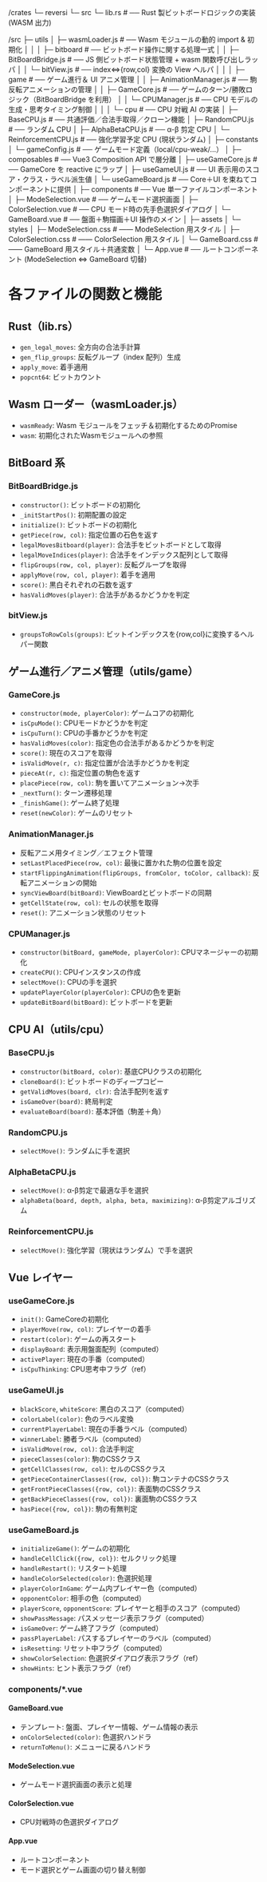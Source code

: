 /crates
└─ reversi
   └─ src
      └─ lib.rs                # ── Rust 製ビットボードロジックの実装 (WASM 出力)
      
/src
├─ utils
│  ├─ wasmLoader.js           # ── Wasm モジュールの動的 import & 初期化
│  │
│  ├─ bitboard                # ── ビットボード操作に関する処理一式
│  │  ├─ BitBoardBridge.js    # ── JS 側ビットボード状態管理 + wasm 関数呼び出しラッパ
│  │  └─ bitView.js           # ── index⇔{row,col} 変換の View ヘルパ
│  │
│  ├─ game                     # ── ゲーム進行＆ UI アニメ管理
│  │  ├─ AnimationManager.js  # ── 駒反転アニメーションの管理
│  │  ├─ GameCore.js          # ── ゲームのターン/勝敗ロジック（BitBoardBridge を利用）
│  │  └─ CPUManager.js        # ── CPU モデルの生成・思考タイミング制御
│  │
│  └─ cpu                      # ── CPU 対戦 AI の実装
│     ├─ BaseCPU.js           # ── 共通評価／合法手取得／クローン機能
│     ├─ RandomCPU.js         # ── ランダム CPU
│     ├─ AlphaBetaCPU.js      # ── α-β 剪定 CPU
│     └─ ReinforcementCPU.js  # ── 強化学習予定 CPU (現状ランダム)
│
├─ constants
│  └─ gameConfig.js           # ── ゲームモード定義（local/cpu-weak/…）
│
├─ composables                # ── Vue3 Composition API で層分離
│  ├─ useGameCore.js          # ── GameCore を reactive にラップ
│  ├─ useGameUI.js            # ── UI 表示用のスコア・クラス・ラベル派生値
│  └─ useGameBoard.js         # ── Core＋UI を束ねてコンポーネントに提供
│
├─ components                 # ── Vue 単一ファイルコンポーネント
│  ├─ ModeSelection.vue       # ── ゲームモード選択画面
│  ├─ ColorSelection.vue      # ── CPU モード時の先手色選択ダイアログ
│  └─ GameBoard.vue           # ── 盤面＋駒描画＋UI 操作のメイン
│
├─ assets
│  └─ styles
│     ├─ ModeSelection.css    # ―― ModeSelection 用スタイル
│     ├─ ColorSelection.css   # ―― ColorSelection 用スタイル
│     └─ GameBoard.css        # ―― GameBoard 用スタイル＋共通変数
│
└─ App.vue                    # ── ルートコンポーネント (ModeSelection ⇔ GameBoard 切替)

# 各ファイルの関数と機能

## Rust（lib.rs）
- `gen_legal_moves`: 全方向の合法手計算
- `gen_flip_groups`: 反転グループ（index 配列）生成
- `apply_move`: 着手適用
- `popcnt64`: ビットカウント

## Wasm ローダー（wasmLoader.js）
- `wasmReady`: Wasm モジュールをフェッチ＆初期化するためのPromise
- `wasm`: 初期化されたWasmモジュールへの参照

## BitBoard 系

### BitBoardBridge.js
- `constructor()`: ビットボードの初期化
- `_initStartPos()`: 初期配置の設定
- `initialize()`: ビットボードの初期化
- `getPiece(row, col)`: 指定位置の石色を返す
- `legalMovesBitboard(player)`: 合法手をビットボードとして取得
- `legalMoveIndices(player)`: 合法手をインデックス配列として取得
- `flipGroups(row, col, player)`: 反転グループを取得
- `applyMove(row, col, player)`: 着手を適用
- `score()`: 黒白それぞれの石数を返す
- `hasValidMoves(player)`: 合法手があるかどうかを判定

### bitView.js
- `groupsToRowCols(groups)`: ビットインデックスを{row,col}に変換するヘルパー関数

## ゲーム進行／アニメ管理（utils/game）

### GameCore.js
- `constructor(mode, playerColor)`: ゲームコアの初期化
- `isCpuMode()`: CPUモードかどうかを判定
- `isCpuTurn()`: CPUの手番かどうかを判定
- `hasValidMoves(color)`: 指定色の合法手があるかどうかを判定
- `score()`: 現在のスコアを取得
- `isValidMove(r, c)`: 指定位置が合法手かどうかを判定
- `pieceAt(r, c)`: 指定位置の駒色を返す
- `placePiece(row, col)`: 駒を置いてアニメーション→次手
- `_nextTurn()`: ターン遷移処理
- `_finishGame()`: ゲーム終了処理
- `reset(newColor)`: ゲームのリセット

### AnimationManager.js
- 反転アニメ用タイミング／エフェクト管理
- `setLastPlacedPiece(row, col)`: 最後に置かれた駒の位置を設定
- `startFlippingAnimation(flipGroups, fromColor, toColor, callback)`: 反転アニメーションの開始
- `syncViewBoard(bitBoard)`: ViewBoardとビットボードの同期
- `getCellState(row, col)`: セルの状態を取得
- `reset()`: アニメーション状態のリセット

### CPUManager.js
- `constructor(bitBoard, gameMode, playerColor)`: CPUマネージャーの初期化
- `createCPU()`: CPUインスタンスの作成
- `selectMove()`: CPUの手を選択
- `updatePlayerColor(playerColor)`: CPUの色を更新
- `updateBitBoard(bitBoard)`: ビットボードを更新

## CPU AI（utils/cpu）

### BaseCPU.js
- `constructor(bitBoard, color)`: 基底CPUクラスの初期化
- `cloneBoard()`: ビットボードのディープコピー
- `getValidMoves(board, clr)`: 合法手配列を返す
- `isGameOver(board)`: 終局判定
- `evaluateBoard(board)`: 基本評価（駒差＋角）

### RandomCPU.js
- `selectMove()`: ランダムに手を選択

### AlphaBetaCPU.js
- `selectMove()`: α-β剪定で最適な手を選択
- `alphaBeta(board, depth, alpha, beta, maximizing)`: α-β剪定アルゴリズム

### ReinforcementCPU.js
- `selectMove()`: 強化学習（現状はランダム）で手を選択

## Vue レイヤー

### useGameCore.js
- `init()`: GameCoreの初期化
- `playerMove(row, col)`: プレイヤーの着手
- `restart(color)`: ゲームの再スタート
- `displayBoard`: 表示用盤面配列（computed）
- `activePlayer`: 現在の手番（computed）
- `isCpuThinking`: CPU思考中フラグ（ref）

### useGameUI.js
- `blackScore`, `whiteScore`: 黒白のスコア（computed）
- `colorLabel(color)`: 色のラベル変換
- `currentPlayerLabel`: 現在の手番ラベル（computed）
- `winnerLabel`: 勝者ラベル（computed）
- `isValidMove(row, col)`: 合法手判定
- `pieceClasses(color)`: 駒のCSSクラス
- `getCellClasses(row, col)`: セルのCSSクラス
- `getPieceContainerClasses({row, col})`: 駒コンテナのCSSクラス
- `getFrontPieceClasses({row, col})`: 表面駒のCSSクラス
- `getBackPieceClasses({row, col})`: 裏面駒のCSSクラス
- `hasPiece({row, col})`: 駒の有無判定

### useGameBoard.js
- `initializeGame()`: ゲームの初期化
- `handleCellClick({row, col})`: セルクリック処理
- `handleRestart()`: リスタート処理
- `handleColorSelected(color)`: 色選択処理
- `playerColorInGame`: ゲーム内プレイヤー色（computed）
- `opponentColor`: 相手の色（computed）
- `playerScore`, `opponentScore`: プレイヤーと相手のスコア（computed）
- `showPassMessage`: パスメッセージ表示フラグ（computed）
- `isGameOver`: ゲーム終了フラグ（computed）
- `passPlayerLabel`: パスするプレイヤーのラベル（computed）
- `isResetting`: リセット中フラグ（computed）
- `showColorSelection`: 色選択ダイアログ表示フラグ（ref）
- `showHints`: ヒント表示フラグ（ref）

### components/*.vue

#### GameBoard.vue
- テンプレート: 盤面、プレイヤー情報、ゲーム情報の表示
- `onColorSelected(color)`: 色選択ハンドラ
- `returnToMenu()`: メニューに戻るハンドラ

#### ModeSelection.vue
- ゲームモード選択画面の表示と処理

#### ColorSelection.vue
- CPU対戦時の色選択ダイアログ

#### App.vue
- ルートコンポーネント
- モード選択とゲーム画面の切り替え制御
